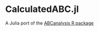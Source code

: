 # CalculatedABC.jl

A Julia port of the [ABCanalysis R package](https://cran.r-project.org/web/packages/ABCanalysis/)
